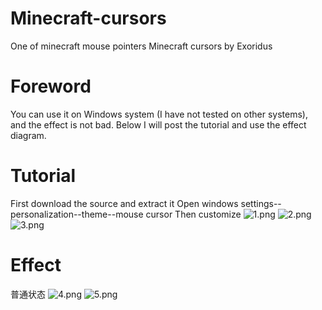 # Minecraft-cursors
One of minecraft mouse pointers
Minecraft cursors by Exoridus
# Foreword
You can use it on Windows system (I have not tested on other systems), and the effect is not bad. Below I will post the tutorial and use the effect diagram.
# Tutorial
First download the source and extract it
Open windows settings--personalization--theme--mouse cursor
Then customize
![1.png](https://i.loli.net/2018/08/06/5b683535cd0b3.png)
![2.png](https://i.loli.net/2018/08/06/5b683536085e8.png)
![3.png](https://i.loli.net/2018/08/06/5b683535e7b1e.png)
# Effect
普通状态
![4.png](https://i.loli.net/2018/08/06/5b6835da06bda.png)
![5.png](https://i.loli.net/2018/08/06/5b6835da0a5cc.png)
